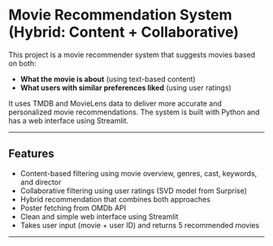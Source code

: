 #  Movie Recommendation System (Hybrid: Content + Collaborative)

This project is a movie recommender system that suggests movies based on both:
- **What the movie is about** (using text-based content)
- **What users with similar preferences liked** (using user ratings)

It uses TMDB and MovieLens data to deliver more accurate and personalized movie recommendations. The system is built with Python and has a web interface using Streamlit.

---

##  Features

- Content-based filtering using movie overview, genres, cast, keywords, and director
- Collaborative filtering using user ratings (SVD model from Surprise)
- Hybrid recommendation that combines both approaches
- Poster fetching from OMDb API
- Clean and simple web interface using Streamlit
- Takes user input (movie + user ID) and returns 5 recommended movies

---



